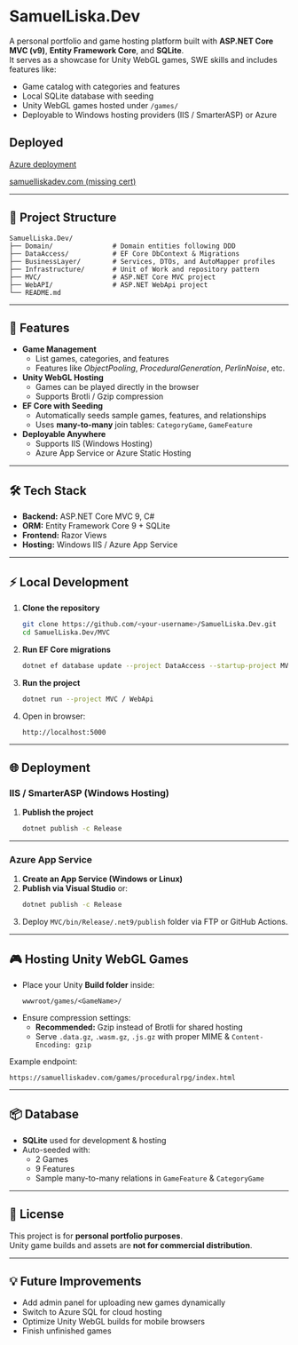 # SamuelLiska.Dev

A personal portfolio and game hosting platform built with **ASP.NET Core MVC (v9)**, **Entity Framework Core**, and **SQLite**.  
It serves as a showcase for Unity WebGL games, SWE skills and includes features like:

- Game catalog with categories and features
- Local SQLite database with seeding
- Unity WebGL games hosted under `/games/`
- Deployable to Windows hosting providers (IIS / SmarterASP) or Azure

## Deployed

[Azure deployment](https://samuelliskadev-dzhmagdydsf5g2dx.canadacentral-01.azurewebsites.net/)

[samuelliskadev.com (missing cert)](http://http://samuelliskadev.com/)

---

## 📂 Project Structure

```
SamuelLiska.Dev/
├── Domain/               # Domain entities following DDD
├── DataAccess/           # EF Core DbContext & Migrations
├── BusinessLayer/        # Services, DTOs, and AutoMapper profiles
├── Infrastructure/       # Unit of Work and repository pattern
├── MVC/                  # ASP.NET Core MVC project
├── WebAPI/               # ASP.NET WebApi project
└── README.md
```

---

## 🚀 Features

- **Game Management**
  - List games, categories, and features
  - Features like *ObjectPooling*, *ProceduralGeneration*, *PerlinNoise*, etc.
- **Unity WebGL Hosting**
  - Games can be played directly in the browser
  - Supports Brotli / Gzip compression
- **EF Core with Seeding**
  - Automatically seeds sample games, features, and relationships
  - Uses **many-to-many** join tables: `CategoryGame`, `GameFeature`
- **Deployable Anywhere**
  - Supports IIS (Windows Hosting)
  - Azure App Service or Azure Static Hosting

---

## 🛠️ Tech Stack

- **Backend:** ASP.NET Core MVC 9, C#  
- **ORM:** Entity Framework Core 9 + SQLite  
- **Frontend:** Razor Views 
- **Hosting:** Windows IIS / Azure App Service  

---

## ⚡ Local Development

1. **Clone the repository**
   ```bash
   git clone https://github.com/<your-username>/SamuelLiska.Dev.git
   cd SamuelLiska.Dev/MVC
   ```

2. **Run EF Core migrations**
   ```bash
   dotnet ef database update --project DataAccess --startup-project MVC / WebAPI
   ```

3. **Run the project**
   ```bash
   dotnet run --project MVC / WebApi
   ```

4. Open in browser:  
   ```
   http://localhost:5000
   ```

---

## 🌐 Deployment

### **IIS / SmarterASP (Windows Hosting)**

1. **Publish the project**
   ```bash
   dotnet publish -c Release
   ```

---

### **Azure App Service**

1. **Create an App Service (Windows or Linux)**  
2. **Publish via Visual Studio** or:
   ```bash
   dotnet publish -c Release
   ```
3. Deploy `MVC/bin/Release/.net9/publish` folder via FTP or GitHub Actions.

---

## 🎮 Hosting Unity WebGL Games

- Place your Unity **Build folder** inside:
  ```
  wwwroot/games/<GameName>/
  ```
- Ensure compression settings:
  - **Recommended:** Gzip instead of Brotli for shared hosting
  - Serve `.data.gz`, `.wasm.gz`, `.js.gz` with proper MIME & `Content-Encoding: gzip`  

Example endpoint:
```
https://samuelliskadev.com/games/proceduralrpg/index.html
```

---

## 📦 Database

- **SQLite** used for development & hosting  
- Auto-seeded with:
  - 2 Games
  - 9 Features
  - Sample many-to-many relations in `GameFeature` & `CategoryGame`

---

## 📝 License

This project is for **personal portfolio purposes**.  
Unity game builds and assets are **not for commercial distribution**.

---

## 💡 Future Improvements

- Add admin panel for uploading new games dynamically  
- Switch to Azure SQL for cloud hosting  
- Optimize Unity WebGL builds for mobile browsers
- Finish unfinished games
